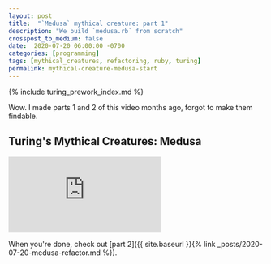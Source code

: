 ```yaml
---
layout: post
title:  "`Medusa` mythical creature: part 1"
description: "We build `medusa.rb` from scratch"
crosspost_to_medium: false
date:  2020-07-20 06:00:00 -0700
categories: [programming]
tags: [mythical_creatures, refactoring, ruby, turing]
permalink: mythical-creature-medusa-start
---
```


{% include turing_prework_index.md %}


Wow. I made parts 1 and 2 of this video months ago, forgot to make them findable.

## Turing's Mythical Creatures: Medusa


<div class="container">
<iframe class="video" src="https://www.youtube.com/embed/hzFW_BRdHLY" frameborder="0" allow="accelerometer; autoplay; encrypted-media; gyroscope; picture-in-picture" allowfullscreen></iframe>
</div>

When you're done, check out [part 2]({{ site.baseurl }}{% link _posts/2020-07-20-medusa-refactor.md %}).